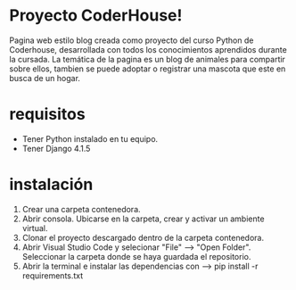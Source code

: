 # Proyecto CoderHouse!
Pagina web estilo blog creada como proyecto del curso Python de Coderhouse, desarrollada con todos los conocimientos aprendidos durante la cursada. 
La temática de la pagina es un blog de animales para compartir sobre ellos, tambien se puede adoptar o registrar una mascota que este en busca de un hogar. 

# requisitos
* Tener Python instalado en tu equipo.
* Tener Django 4.1.5

# instalación
1) Crear una carpeta contenedora.
2) Abrir consola. Ubicarse en la carpeta, crear y activar un ambiente virtual.
3) Clonar el proyecto descargado dentro de la carpeta contenedora.
2) Abrir Visual Studio Code y selecionar "File" --> "Open Folder". Seleccionar la carpeta donde se haya guardada el repositorio.
3) Abrir la terminal e instalar las dependencias con --> pip install -r requirements.txt

